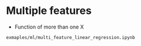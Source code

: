 # Multiple features

* Function of more than one X

```
exmaples/ml/multi_feature_linear_regression.ipynb
```


